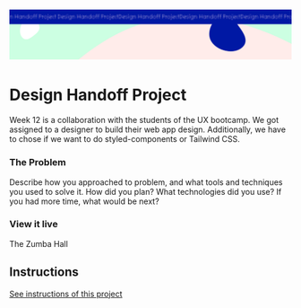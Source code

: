 <h1 align="center">
  <a href="">
    <img src="/src/assets/design-handoff.svg" alt="Project Banner Image">
  </a>
</h1>

# Design Handoff Project

Week 12 is a collaboration with the students of the UX bootcamp. We got assigned to a designer to build their web app design. Additionally, we have to chose if we want to do styled-components or Tailwind CSS.

### The Problem

Describe how you approached to problem, and what tools and techniques you used to solve it. How did you plan? What technologies did you use? If you had more time, what would be next?

### View it live

The Zumba Hall

## Instructions

<a href="instructions.md">
   See instructions of this project
  </a>
